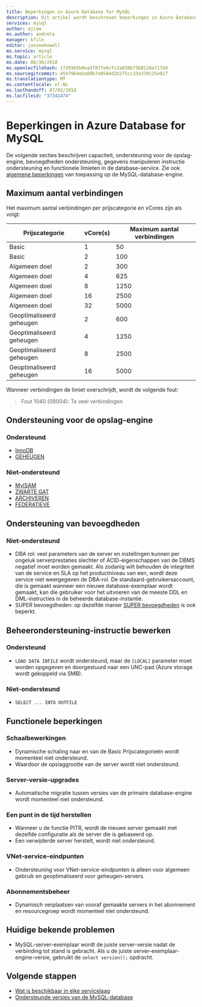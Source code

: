 ```yaml
---
title: Beperkingen in Azure Database for MySQL
description: Dit artikel wordt beschreven beperkingen in Azure Database voor MySQL, zoals het aantal verbindingen en opties voor opslag-engine.
services: mysql
author: ajlam
ms.author: andrela
manager: kfile
editor: jasonwhowell
ms.service: mysql
ms.topic: article
ms.date: 06/30/2018
ms.openlocfilehash: 1fd5905b8ea3f87fe6cfc2a830b73b8120a717dd
ms.sourcegitcommit: 4597964eba08b7e0584d2b275cc33a370c25e027
ms.translationtype: MT
ms.contentlocale: nl-NL
ms.lasthandoff: 07/02/2018
ms.locfileid: "37341474"
---
```

# <a name="limitations-in-azure-database-for-mysql"></a>Beperkingen in Azure Database for MySQL
De volgende secties beschrijven capaciteit, ondersteuning voor de opslag-engine, bevoegdheden ondersteuning, gegevens manipuleren instructie ondersteuning en functionele limieten in de database-service. Zie ook [algemene beperkingen](https://dev.mysql.com/doc/mysql-reslimits-excerpt/5.6/en/limits.html) van toepassing op de MySQL-database-engine.

## <a name="maximum-connections"></a>Maximum aantal verbindingen
Het maximum aantal verbindingen per prijscategorie en vCores zijn als volgt: 

|**Prijscategorie**|**vCore(s)**| **Maximum aantal verbindingen**|
|---|---|---|
|Basic| 1| 50|
|Basic| 2| 100|
|Algemeen doel| 2| 300|
|Algemeen doel| 4| 625|
|Algemeen doel| 8| 1250|
|Algemeen doel| 16| 2500|
|Algemeen doel| 32| 5000|
|Geoptimaliseerd geheugen| 2| 600|
|Geoptimaliseerd geheugen| 4| 1250|
|Geoptimaliseerd geheugen| 8| 2500|
|Geoptimaliseerd geheugen| 16| 5000|

Wanneer verbindingen de limiet overschrijdt, wordt de volgende fout:
> Fout 1040 (08004): Te veel verbindingen

## <a name="storage-engine-support"></a>Ondersteuning voor de opslag-engine

### <a name="supported"></a>Ondersteund
- [InnoDB](https://dev.mysql.com/doc/refman/5.7/en/innodb-introduction.html)
- [GEHEUGEN](https://dev.mysql.com/doc/refman/5.7/en/memory-storage-engine.html)

### <a name="unsupported"></a>Niet-ondersteund
- [MyISAM](https://dev.mysql.com/doc/refman/5.7/en/myisam-storage-engine.html)
- [ZWARTE GAT](https://dev.mysql.com/doc/refman/5.7/en/blackhole-storage-engine.html)
- [ARCHIVEREN](https://dev.mysql.com/doc/refman/5.7/en/archive-storage-engine.html)
- [FEDERATIEVE](https://dev.mysql.com/doc/refman/5.7/en/federated-storage-engine.html)

## <a name="privilege-support"></a>Ondersteuning van bevoegdheden

### <a name="unsupported"></a>Niet-ondersteund
- DBA rol: veel parameters van de server en instellingen kunnen per ongeluk serverprestaties slechter of ACID-eigenschappen van de DBMS negatief moet worden gemaakt. Als zodanig wilt behouden de integriteit van de service en SLA op het productniveau van een, wordt deze service niet weergegeven de DBA-rol. De standaard-gebruikersaccount, die is gemaakt wanneer een nieuwe database-exemplaar wordt gemaakt, kan die gebruiker voor het uitvoeren van de meeste DDL en DML-instructies in de beheerde database-instantie. 
- SUPER bevoegdheden: op dezelfde manier [SUPER bevoegdheden](https://dev.mysql.com/doc/refman/5.7/en/privileges-provided.html#priv_super) is ook beperkt.

## <a name="data-manipulation-statement-support"></a>Beheerondersteuning-instructie bewerken

### <a name="supported"></a>Ondersteund
- `LOAD DATA INFILE` wordt ondersteund, maar de `[LOCAL]` parameter moet worden opgegeven en doorgestuurd naar een UNC-pad (Azure storage wordt gekoppeld via SMB).

### <a name="unsupported"></a>Niet-ondersteund
- `SELECT ... INTO OUTFILE`

## <a name="functional-limitations"></a>Functionele beperkingen

### <a name="scale-operations"></a>Schaalbewerkingen
- Dynamische schaling naar en van de Basic Prijscategorieën wordt momenteel niet ondersteund.
- Waardoor de opslaggrootte van de server wordt niet ondersteund.

### <a name="server-version-upgrades"></a>Server-versie-upgrades
- Automatische migratie tussen versies van de primaire database-engine wordt momenteel niet ondersteund.

### <a name="point-in-time-restore"></a>Een punt in de tijd herstellen
- Wanneer u de functie PITR, wordt de nieuwe server gemaakt met dezelfde configuratie als de server die is gebaseerd op.
- Een verwijderde server herstelt, wordt niet ondersteund.

### <a name="vnet-service-endpoints"></a>VNet-service-eindpunten
- Ondersteuning voor VNet-service-eindpunten is alleen voor algemeen gebruik en geoptimaliseerd voor geheugen-servers.

### <a name="subscription-management"></a>Abonnementsbeheer
- Dynamisch verplaatsen van vooraf gemaakte servers in het abonnement en resourcegroep wordt momenteel niet ondersteund.

## <a name="current-known-issues"></a>Huidige bekende problemen
- MySQL-server-exemplaar wordt de juiste server-versie nadat de verbinding tot stand is gebracht. Als u de juiste server-exemplaar-engine-versie, gebruikt de `select version();` opdracht.

## <a name="next-steps"></a>Volgende stappen
- [Wat is beschikbaar in elke servicelaag](concepts-pricing-tiers.md)
- [Ondersteunde versies van de MySQL-database](concepts-supported-versions.md)
